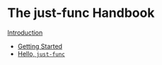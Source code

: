 # The just-func Handbook

[Introduction](./introduction.md)

- [Getting Started](./getting-started.md)
- [Hello, `just-func`](./hello-just-func.md)
